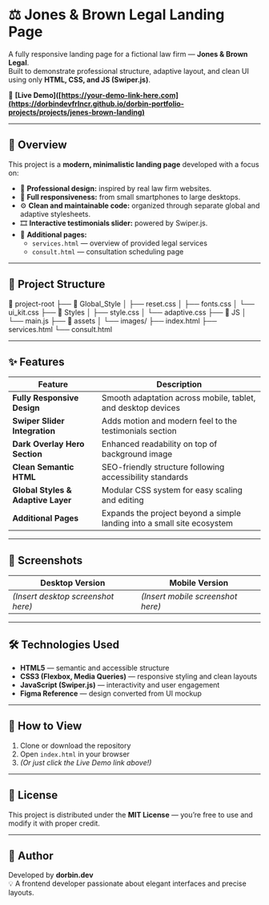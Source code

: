 # ⚖️ Jones & Brown Legal Landing Page

A fully responsive landing page for a fictional law firm — **Jones & Brown Legal**.  
Built to demonstrate professional structure, adaptive layout, and clean UI using only **HTML, CSS, and JS (Swiper.js)**.

🔗 **[Live Demo]([https://your-demo-link-here.com](https://dorbindevfrlncr.github.io/dorbin-portfolio-projects/projects/jenes-brown-landing)**

---

## 🌟 Overview

This project is a **modern, minimalistic landing page** developed with a focus on:

- 💼 **Professional design:** inspired by real law firm websites.
- 📱 **Full responsiveness:** from small smartphones to large desktops.
- ⚙️ **Clean and maintainable code:** organized through separate global and adaptive stylesheets.
- 🎞️ **Interactive testimonials slider:** powered by Swiper.js.
- 📑 **Additional pages:**
  - `services.html` — overview of provided legal services
  - `consult.html` — consultation scheduling page

---

## 🧱 Project Structure

📂 project-root
├── 📁 Global_Style
│ ├── reset.css
│ ├── fonts.css
│ └── ui_kit.css
├── 📁 Styles
│ ├── style.css
│ └── adaptive.css
├── 📁 JS
│ └── main.js
├── 📁 assets
│ └── images/
├── index.html
├── services.html
└── consult.html

---

## ✨ Features

| Feature                            | Description                                                             |
| ---------------------------------- | ----------------------------------------------------------------------- |
| **Fully Responsive Design**        | Smooth adaptation across mobile, tablet, and desktop devices            |
| **Swiper Slider Integration**      | Adds motion and modern feel to the testimonials section                 |
| **Dark Overlay Hero Section**      | Enhanced readability on top of background image                         |
| **Clean Semantic HTML**            | SEO-friendly structure following accessibility standards                |
| **Global Styles & Adaptive Layer** | Modular CSS system for easy scaling and editing                         |
| **Additional Pages**               | Expands the project beyond a simple landing into a small site ecosystem |

---

## 📸 Screenshots

| Desktop Version                    | Mobile Version                    |
| ---------------------------------- | --------------------------------- |
| _(Insert desktop screenshot here)_ | _(Insert mobile screenshot here)_ |

---

## 🛠️ Technologies Used

- **HTML5** — semantic and accessible structure
- **CSS3 (Flexbox, Media Queries)** — responsive styling and clean layouts
- **JavaScript (Swiper.js)** — interactivity and user engagement
- **Figma Reference** — design converted from UI mockup

---

## 🚀 How to View

1. Clone or download the repository
2. Open `index.html` in your browser
3. _(Or just click the Live Demo link above!)_

---

## 📜 License

This project is distributed under the **MIT License** — you’re free to use and modify it with proper credit.

---

## 🧠 Author

Developed by **dorbin.dev**  
💡 A frontend developer passionate about elegant interfaces and precise layouts.


